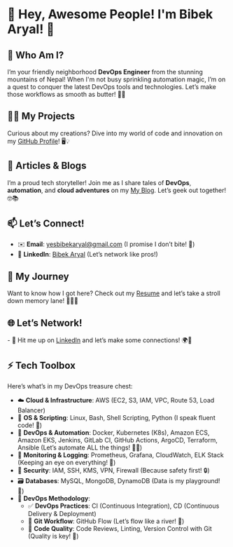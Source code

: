 <h1>🎊 Hey, Awesome People! I'm Bibek Aryal! 🚀</h1>
<h2>🌟 Who Am I?</h2>
<p>I’m your friendly neighborhood <strong>DevOps Engineer</strong> from the stunning mountains of Nepal! When I'm not busy sprinkling automation magic, I’m on a quest to conquer the latest DevOps tools and technologies. Let’s make those workflows as smooth as butter! 🧈✨</p>
<h2>👨‍💻 My Projects</h2>
<p>Curious about my creations? Dive into my world of code and innovation on my <a href="https://github.com/yesBibekaryal#">GitHub Profile</a>! 🖥️💡</p>
<h2>📝 Articles & Blogs</h2>
<p>I’m a proud tech storyteller! Join me as I share tales of <strong>DevOps</strong>, <strong>automation</strong>, and <strong>cloud adventures</strong> on my <a href="https://www.yesbibekaryal.com/blog/">My Blog</a>. Let’s geek out together! 🤓📚</p>
<h2>📫 Let’s Connect!</h2>
<ul>
    <li>✉️ <strong>Email</strong>: <a href="mailto:yesbibekaryal@gmail.com">yesbibekaryal@gmail.com</a> (I promise I don’t bite! 🐾)</li>
    <li>💼 <strong>LinkedIn</strong>: <a href="https://www.linkedin.com/in/bibek-aryal-101873a0/">Bibek Aryal</a> (Let’s network like pros!)</li>
</ul>
  
<h2>📄 My Journey</h2>
<p>Want to know how I got here? Check out my <a href="https://www.yesbibekaryal.com/resume/">Resume</a> and let’s take a stroll down memory lane! 🚶‍♂️📜</p>
<h2>🌐 Let’s Network!</h2>
<p>- 🔗 Hit me up on <a href="(https://www.linkedin.com/in/bibek-aryal-101873a0/)">LinkedIn</a> and let’s make some connections! 🌍🤝</p>
 <h2>⚡ Tech Toolbox</h2>
<p>Here’s what’s in my DevOps treasure chest:</p>
        <ul>
            <li>☁️ <strong>Cloud & Infrastructure</strong>: AWS (EC2, S3, IAM, VPC, Route 53, Load Balancer)</li>
            <li>🐧 <strong>OS & Scripting</strong>: Linux, Bash, Shell Scripting, Python (I speak fluent code! 🐍)</li>
            <li>🐳 <strong>DevOps & Automation</strong>: Docker, Kubernetes (K8s), Amazon ECS, Amazon EKS, Jenkins, GitLab CI, GitHub Actions, ArgoCD, Terraform, Ansible (Let’s automate ALL the things! 🔧✨)</li>
            <li>🧪 <strong>Monitoring & Logging</strong>: Prometheus, Grafana, CloudWatch, ELK Stack (Keeping an eye on everything! 👀)</li>
            <li>🔐 <strong>Security</strong>: IAM, SSH, KMS, VPN, Firewall (Because safety first! 🔒)</li>
            <li>🗃️ <strong>Databases</strong>: MySQL, MongoDB, DynamoDB (Data is my playground! 🛝)</li>
            <li>🔄 <strong>DevOps Methodology</strong>:
                <ul>
                    <li>✅ <strong>DevOps Practices</strong>: CI (Continuous Integration), CD (Continuous Delivery & Deployment)</li>
                    <li>🔁 <strong>Git Workflow</strong>: GitHub Flow (Let’s flow like a river! 🌊)</li>
                    <li>🧪 <strong>Code Quality</strong>: Code Reviews, Linting, Version Control with Git (Quality is key! 🔑)</li>
                </ul>
            </li>
        </ul>
